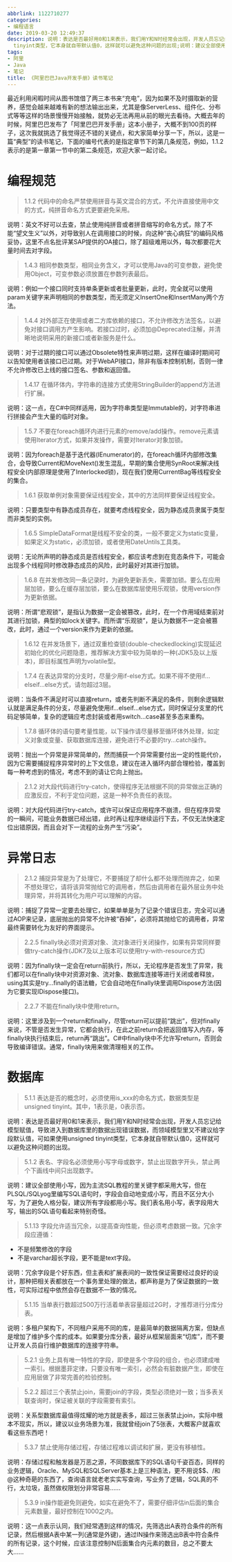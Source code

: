 ```yaml
---
abbrlink: 1122710277
categories:
- 编程语言
date: 2019-03-20 12:49:37
description: 说明：表达是否最好用0和1来表示，我们用Y和N时经常会出现，开发人员忘记给模型赋值，导致进入到数据库里的数据出现错误数据，而领域模型里又不建议给字段默认值，可如果使用unsigned
  tinyint类型，它本身就自带默认值0，这样就可以避免这种问题的出现;说明：建议全部使用小写，因为主流SQL教程的里关键字都采用大写，但在PLSQL/SQLyog里编写SQL语句时，字段会自动地变成小写，而且不区分大小写，为了避免人格分裂，建议所有字段都用小写;说明：英文不好可以去查，禁止使用纯拼音或者拼音缩写的命名方式，除了不能“望文生义”以外，对导致别人在调用接口的时候，向这种“丧心病狂”的编码风格妥协，这里不点名批评某SAP提供的OA接口，除了超级难用以外，每次都要花大量时间去对字段
tags:
- 阿里
- Java
- 笔记
title: 《阿里巴巴Java开发手册》读书笔记
---
```


最近利用闲暇时间从图书馆借了两三本书来“充电”，因为如果不及时摄取新的营养，感觉会越来越难有新的想法输出出来，尤其是像ServerLess、组件化、分布式等等这样的场景慢慢开始接触，就势必无法再用从前的眼光去看待。大概去年的时候，阿里巴巴发布了「阿里巴巴开发手册」这本小册子，大概不到100页的样子，这次我就挑选了我觉得还不错的关键点，和大家简单分享一下，所以，这是一篇“典型”的读书笔记，下面的编号代表的是指定章节下的第几条规范，例如，1.1.2表示的是第一章第一节中的第二条规范，欢迎大家一起讨论。

# 编程规范

>1.1.2 代码中的命名严禁使用拼音与英文混合的方式，不允许直接使用中文的方式，纯拼音命名方式更要避免采用。

说明：英文不好可以去查，禁止使用纯拼音或者拼音缩写的命名方式，除了不能“望文生义”以外，对导致别人在调用接口的时候，向这种“丧心病狂”的编码风格妥协，这里不点名批评某SAP提供的OA接口，除了超级难用以外，每次都要花大量时间去对字段。

> 1.4.3 相同参数类型，相同业务含义，才可以使用Java的可变参数，避免使用Object，可变参数必须放置在参数列表最后。

说明：例如一个接口同时支持单条更新或者批量更新，此时，完全就可以使用param关键字来声明相同的参数类型，而无须定义InsertOne和InsertMany两个方法。

> 1.4.4 对外部正在使用或者二方库依赖的接口，不允许修改方法签名，以避免对接口调用方产生影响。若接口过时，必须加@Deprecated注解，并清晰地说明采用的新接口或者新服务是什么。

说明：对于过期的接口可以通过Obsolete特性来声明过期，这样在编译时期间可以告知使用者该接口已过期。对于WebAPI接口，除非有版本控制机制，否则一律不允许修改已上线的接口签名、参数和返回值。

> 1.4.17 在循环体内，字符串的连接方式使用StringBuilder的append方法进行扩展。

说明：这一点，在C#中同样适用，因为字符串类型是Immutable的，对字符串进行拼接会产生大量的临时对象。

> 1.5.7 不要在foreach循环内进行元素的remove/add操作。remove元素请使用Iterator方式，如果并发操作，需要对Iterator对象加锁。

说明：因为foreach是基于迭代器(IEnumerator)的，在foreach循环内部修改集合，会导致Current和MoveNext()发生混乱，早期的集合使用SynRoot来解决线程安全(内部原理是使用了Interlocked锁)，现在我们使用CurrentBag等线程安全的集合。

> 1.6.1 获取单例对象需要保证线程安全，其中的方法同样要保证线程安全。

说明：只要类型中有静态成员存在，就要考虑线程安全，因为静态成员隶属于类型而非类型的实例。

> 1.6.5 SimpleDataFormat是线程不安全的类，一般不要定义为static变量，如果定义为static，必须加锁，或者使用DateUntils工具类。

说明：无论所声明的静态成员是否线程安全，都应该考虑到在竞态条件下，可能会出现多个线程同时修改静态成员的风险，此时最好对其进行加锁。

> 1.6.8 在并发修改同一条记录时，为避免更新丢失，需要加锁。要么在应用层加锁，要么在缓存层加锁，要么在数据库层使用乐观锁，使用version作为更新依据。

说明：所谓“悲观锁”，是指认为数据一定会被篡改，此时，在一个作用域结束前对其进行加锁，典型的如lock关键字。而所谓“乐观锁”，是认为数据不一定会被篡改，此时，通过一个version来作为更新的依据。

> 1.6.12 在并发场景下，通过双重检查锁(double-checkedlocking)实现延迟初始化的优化问题隐患，推荐解决方案中较为简单的一种(JDK5及以上版本)，即目标属性声明为volatile型。

> 1.7.4 在表达异常的分支时，尽量少用if-else方式。如果不得不使用if…elseif…else方式，请勿超过3层。

说明：当条件不满足时可以直接return，或者先判断不满足的条件，则剩余逻辑默认就是满足条件的分支，尽量避免使用if…elseif…else方式，同时保证分支里的代码足够简单，复杂的逻辑应考虑封装或者用switch…case甚至多态来重构。

> 1.7.8 循环体的语句要考量性能，以下操作请尽量移至循环体外处理，如定义对象或变量、获取数据库连接，避免进行不必要的try…catch操作。

说明：抛出一个异常是非常简单的，然而捕获一个异常需要付出一定的性能代价，因为它需要捕捉程序异常时的上下文信息，建议在进入循环内部合理检验，覆盖到每一种考虑到的情况，考虑不到的请让它向上抛出。

> 2.1.2 对大段代码进行try-catch，使得程序无法根据不同的异常做出正确的应激反应，不利于定位问题，这是一种不负责任的表现。

说明：对大段代码进行try-catch，或许可以保证应用程序不崩溃，但在程序异常的一瞬间，可能业务数据已经出错，此时再让程序继续运行下去，不仅无法快速定位出错原因，而且会对下一流程的业务产生“污染”。


# 异常日志

>2.1.2 捕捉异常是为了处理它，不要捕捉了却什么都不处理而抛弃之，如果不想处理它，请将该异常抛给它的调用者，然后由调用者在最外层业务中处理异常，并将其转化为用户可以理解的内容。

说明：捕捉了异常一定要去处理它，如果单单是为了记录个错误日志，完全可以通过AOP来记录，底层抛出的异常不允许被“吞掉”，必须将其抛给它的调用者，异常最终需要转化为友好的界面提示。

>2.2.5 finally块必须对资源对象、流对象进行关闭操作，如果有异常同样要做try-catch操作(JDK7及以上版本可以使用try-with-resource方式)


说明：因为finally块一定会在return前执行，所以，无论程序是否发生了异常，我们都可以在finally块中对资源对象、流对象、数据库连接等进行关闭或者释放，using其实是try…finally的语法糖，它会自动地在finally块里调用Dispose方法(因为它要实现IDispose接口)。

>2.2.7 不能在finally块中使用return。

说明：这里涉及到一个return和finally，尽管return可以提前“跳出”，但对finally来说，不管是否发生异常，它都会执行，在此之前return会把返回值写入内存，等finally块执行结束后，return再“跳出”。C#中finally块中不允许写return，否则会导致编译错误。通常，finally块用来做清理相关的工作。

# 数据库

>5.1.1 表达是否的概念时，必须使用is_xxx的命名方式，数据类型是unsigned tinyint。其中，1表示是，0表示否。

说明：表达是否最好用0和1来表示，我们用Y和N时经常会出现，开发人员忘记给模型赋值，导致进入到数据库里的数据出现错误数据，而领域模型里又不建议给字段默认值，可如果使用unsigned tinyint类型，它本身就自带默认值0，这样就可以避免这种问题的出现。

>5.1.2 表名、字段名必须使用小写字母或数字，禁止出现数字开头，禁止两个下画线中间只出现数字。

说明：建议全部使用小写，因为主流SQL教程的里关键字都采用大写，但在PLSQL/SQLyog里编写SQL语句时，字段会自动地变成小写，而且不区分大小写，为了避免人格分裂，建议所有字段都用小写。我们表名用小写，表字段用大写，输出的SQL语句看起来特别奇怪。

>5.1.13 字段允许适当冗余，以提高查询性能，但必须考虑数据一致。冗余字段应遵循：
- 不是频繁修改的字段
- 不是varchar超长字段，更不能是text字段。

说明：冗余字段是个好东西，但主表和扩展表间的一致性保证需要经过良好的设计，那种把相关表都放在一个事务里处理的做法，都声称是为了保证数据的一致性，可实际过程中依然会存在数据不一致的情况。

>5.1.15 当单表行数超过500万行活着单表容量超过2G时，才推荐进行分库分表。

说明：多租户架构下，不同租户采用不同的库，是最简单的数据隔离方案，但缺点是增加了维护多个库的成本。如果要分库分表，最好从框架层面来“切库”，而不要让开发人员自行维护数据库的连接字符串。

>5.2.1 业务上具有唯一特性的字段，即使是多个字段的组合，也必须建成唯一索引。根据墨菲定律，只要没有唯一索引，必然会有脏数据产生，即使在应用层做了非常完善的检验控制。

>5.2.2 超过三个表禁止join，需要join的字段，类型必须绝对一致；当多表关联查询时，保证被关联的字段需要有索引。

说明：关系型数据库最值得炫耀的地方就是表多，超过三张表禁止join，实际中根本不现实，所以，建议以业务场景为准，我就曾经join了5张表，大概客户就喜欢看这些东西吧！

>5.3.7 禁止使用存储过程，存储过程难以调试和扩展，更没有移植性。

说明：存储过程和触发器是万恶之源，不同数据库下的SQL语句千姿百态，同样的业务逻辑，Oracle、MySQL和SQLServer基本上是三种语法，更不用说$$、/和@这种奇葩的东西了，查询语言就老老实实写查询，写业务了逻辑，SQL真的不行，太垃圾，虽然做权限划分非常容易……

>5.3.9 in操作能避免则避免，如实在避免不了，需要仔细评估in后面的集合元素数量，最好控制在1000之内。

说明：这一点表示认同，我们经常遇到这样的情况，先筛选出A表符合条件的所有记录，然后根据A表中某一列(通常是外键)，通过IN操作来筛选出B表中符合条件的所有记录，这个时候，应该注意控制IN后面集合内元素的数目，总之不要太大……